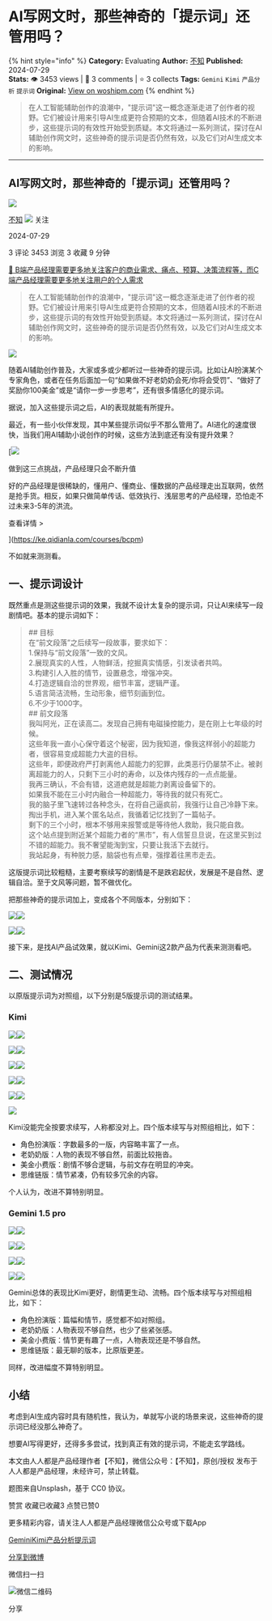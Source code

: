 # AI写网文时，那些神奇的「提示词」还管用吗？
{% hint style="info" %}
**Category:** Evaluating
**Author:** [不知](https://www.woshipm.com/u/74245)
**Published:** 2024-07-29  
**Stats:** 👁️ 3453 views | 💬 3 comments | ⭐ 3 collects
**Tags:** `Gemini` `Kimi` `产品分析` `提示词`
**Original:** [View on woshipm.com](https://www.woshipm.com/evaluating/6090691.html)
{% endhint %}
> 在人工智能辅助创作的浪潮中，"提示词"这一概念逐渐走进了创作者的视野。它们被设计用来引导AI生成更符合预期的文本，但随着AI技术的不断进步，这些提示词的有效性开始受到质疑。本文将通过一系列测试，探讨在AI辅助创作网文时，这些神奇的提示词是否仍然有效，以及它们对AI生成文本的影响。

---

## AI写网文时，那些神奇的「提示词」还管用吗？

[![](https://image.woshipm.com/wp-files/2016/03/头像23.jpg!/both/72x72)](https://www.woshipm.com/u/74245)

[不知](https://www.woshipm.com/u/74245) ![](https://static.woshipm.com/tag/1121_1@2x.png) 关注

2024-07-29

3 评论 3453 浏览 3 收藏 9 分钟

[🔗 B端产品经理需要更多地关注客户的商业需求、痛点、预算、决策流程等，而C端产品经理需要更多地关注用户的个人需求](https://ke.qidianla.com/courses/bcpm)

> 在人工智能辅助创作的浪潮中，"提示词"这一概念逐渐走进了创作者的视野。它们被设计用来引导AI生成更符合预期的文本，但随着AI技术的不断进步，这些提示词的有效性开始受到质疑。本文将通过一系列测试，探讨在AI辅助创作网文时，这些神奇的提示词是否仍然有效，以及它们对AI生成文本的影响。

![](https://image.woshipm.com/2024/07/17/d155c254-43ec-11ef-93cd-00163e142b65.png)

随着AI辅助创作普及，大家或多或少都听过一些神奇的提示词。比如让AI扮演某个专家角色，或者在任务后面加一句“如果做不好老奶奶会死/你将会受罚”、“做好了奖励你100美金”或是“请你一步一步思考”，还有很多情感化的提示词。

据说，加入这些提示词之后，AI的表现就能有所提升。

最近，有一些小伙伴发现，其中某些提示词似乎不那么管用了。AI进化的速度很快，当我们用AI辅助小说创作的时候，这些方法到底还有没有提升效果？

[![](https://image.woshipm.com/2023/07/27/1788a218-2c7f-11ee-b91f-00163e0b5ff3.png)

做到这三点挑战，产品经理只会不断升值

好的产品经理是很稀缺的，懂用户、懂商业、懂数据的产品经理走出互联网，依然是抢手货。相反，如果只做简单传话、低效执行、浅层思考的产品经理，恐怕走不过未来3-5年的洪流。

查看详情 >

](https://ke.qidianla.com/courses/bcpm)

不如就来测测看。

## 一、提示词设计

既然重点是测这些提示词的效果，我就不设计太复杂的提示词，只让AI来续写一段剧情吧。基本的提示词如下：

> \## 目标  
> 在“前文段落”之后续写一段故事，要求如下：  
> 1.保持与“前文段落”一致的文风。  
> 2.展现真实的人性，人物鲜活，挖掘真实情感，引发读者共鸣。  
> 3.构建引人入胜的情节，设置悬念，增强冲突。  
> 4.打造逻辑自洽的世界观，细节丰富，逻辑严谨。  
> 5.语言简洁流畅，生动形象，细节刻画到位。  
> 6.不少于1000字。  
> \## 前文段落  
> 我叫阿光，正在读高二。发现自己拥有电磁操控能力，是在刚上七年级的时候。  
> 这些年我一直小心保守着这个秘密，因为我知道，像我这样弱小的超能力者，很容易变成超能力大盗的目标。  
> 这些年，即便政府严打剥离他人超能力的犯罪，此类恶行仍屡禁不止。被剥离超能力的人，只剩下三小时的寿命，以及体内残存的一点点能量。  
> 我再三确认，不会有错，这道疤就是超能力剥离设备留下的。  
> 如果我不能在三小时内融合一种超能力，等待我的就只有死亡。  
> 我的脑子里飞速转过各种念头，在将自己逼疯前，我强行让自己冷静下来。  
> 掏出手机，进入某个匿名站点，我循着记忆找到了一篇帖子。  
> 剩下的三个小时，根本不够用来报警或是等待他人救助，我只能自救。  
> 这个站点提到附近某个超能力者的“黑市”，有人信誓旦旦说，在这里买到过不错的超能力。我不奢望能淘到宝，只要让我活下去就行。  
> 我站起身，有种脱力感，脑袋也有点晕，强撑着往黑市走去。

这版提示词比较粗糙，主要考察续写的剧情是不是跌宕起伏，发展是不是自然、逻辑自洽。至于文风等问题，暂不做优化。

把那些神奇的提示词加上，变成各个不同版本，分别如下：

![](https://image.woshipm.com/2024/07/26/f6aeea38-4b32-11ef-8321-00163e142b65.jpg)![](https://image.woshipm.com/2024/07/26/f70b7a82-4b32-11ef-8321-00163e142b65.jpg)

![](https://image.woshipm.com/2024/07/26/f765582c-4b32-11ef-8321-00163e142b65.jpg)![](https://image.woshipm.com/2024/07/26/f7bcaef6-4b32-11ef-8321-00163e142b65.jpg)

接下来，是找AI产品试效果，就以Kimi、Gemini这2款产品为代表来测测看吧。

## 二、测试情况

以原版提示词为对照组，以下分别是5版提示词的测试结果。

### Kimi

![](https://image.woshipm.com/2024/07/26/f82a343a-4b32-11ef-8321-00163e142b65.jpg)![](https://image.woshipm.com/2024/07/26/f888e340-4b32-11ef-8321-00163e142b65.jpg)

![](https://image.woshipm.com/2024/07/26/f8e6274e-4b32-11ef-8321-00163e142b65.jpg)![](https://image.woshipm.com/2024/07/26/f94937d0-4b32-11ef-8321-00163e142b65.jpg)

![](https://image.woshipm.com/2024/07/26/f9b40ac4-4b32-11ef-8321-00163e142b65.jpg)![](https://image.woshipm.com/2024/07/26/fa051eaa-4b32-11ef-8321-00163e142b65.jpg)

![](https://image.woshipm.com/2024/07/26/fa6e4eca-4b32-11ef-8321-00163e142b65.jpg)![](https://image.woshipm.com/2024/07/26/fada8dba-4b32-11ef-8321-00163e142b65.jpg)

![](https://image.woshipm.com/2024/07/26/fb46e780-4b32-11ef-8321-00163e142b65.jpg)![](https://image.woshipm.com/2024/07/26/fbbd4f7e-4b32-11ef-8321-00163e142b65.jpg)

![](https://image.woshipm.com/2024/07/26/fc468ea6-4b32-11ef-8321-00163e142b65.jpg)

Kimi没能完全按要求续写，人称都没对上。四个版本续写与对照组相比，如下：

*   角色扮演版：字数最多的一版，内容略丰富了一点。
*   老奶奶版：人物的表现不够自然，前面比较拖沓。
*   美金小费版：剧情不够合逻辑，与前文存在明显的冲突。
*   思维链版：情节紧凑，仍有较多冗余的内容。

个人认为，改进不算特别明显。

### Gemini 1.5 pro

![](https://image.woshipm.com/2024/07/26/fcb52b9a-4b32-11ef-8321-00163e142b65.jpg)![](https://image.woshipm.com/2024/07/26/fe068296-4b32-11ef-8321-00163e142b65.jpg)

![](https://image.woshipm.com/2024/07/26/fe6be604-4b32-11ef-8321-00163e142b65.jpg)![](https://image.woshipm.com/2024/07/26/fed4b7d8-4b32-11ef-8321-00163e142b65.jpg)

![](https://image.woshipm.com/2024/07/26/ff547f86-4b32-11ef-8321-00163e142b65.jpg)![](https://image.woshipm.com/2024/07/26/ffc34722-4b32-11ef-8321-00163e142b65.jpg)

![](https://image.woshipm.com/2024/07/26/003bec0e-4b33-11ef-8321-00163e142b65.jpg)![](https://image.woshipm.com/2024/07/26/00a1b444-4b33-11ef-8321-00163e142b65.jpg)

Gemini总体的表现比Kimi更好，剧情更生动、流畅。四个版本续写与对照组相比，如下：

*   角色扮演版：篇幅和情节，感觉都不如对照组。
*   老奶奶版：人物表现不够自然，也少了些紧张感。
*   美金小费版：情节更有趣了一点，人物表现还是不够自然。
*   思维链版：最无聊的版本，比原版更差。

同样，改进幅度不算特别明显。

## 小结

考虑到AI生成内容时具有随机性，我认为，单就写小说的场景来说，这些神奇的提示词已经没那么神奇了。

想要AI写得更好，还得多多尝试，找到真正有效的提示词，不能走玄学路线。

本文由人人都是产品经理作者【不知】，微信公众号：【不知】，原创/授权 发布于人人都是产品经理，未经许可，禁止转载。

题图来自Unsplash，基于 CC0 协议。

赞赏 收藏已收藏3 点赞已赞0

更多精彩内容，请关注人人都是产品经理微信公众号或下载App

[Gemini](https://www.woshipm.com/tag/gemini)[Kimi](https://www.woshipm.com/tag/kimi)[产品分析](https://www.woshipm.com/tag/%e4%ba%a7%e5%93%81%e5%88%86%e6%9e%90)[提示词](https://www.woshipm.com/tag/%e6%8f%90%e7%a4%ba%e8%af%8d)

[分享到微博](https://service.weibo.com/share/share.php?appkey=2775287854&title=AI写网文时，那些神奇的「提示词」还管用吗？&url=https://www.woshipm.com/evaluating/6090691.html&pic=https://image.woshipm.com/2024/07/17/d155c254-43ec-11ef-93cd-00163e142b65.png)

微信扫一扫

![微信二维码](https://api.pwmqr.com/qrcode/create/?url=https://www.woshipm.com/evaluating/6090691.html)

分享